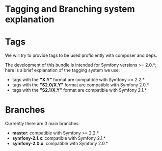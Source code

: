 Tagging and Branching system explanation
========================================

# Tags

We will try to provide tags to be used proficiently with composer and deps.

The development of this bundle is intended for Symfony versions >= 2.0.*; here is a brief explanation of the tagging system we use:

- tags with the __"X.Y"__ format are compatible with Symfony >= 2.2.*
- tags with the __"S2.0/X.Y"__ format are compatible with Symfony 2.0.*
- tags with the __"S2.1/X.Y"__ format are compatible with Symfony 2.1.*

# Branches

Currently there are 3 main branches:

- __master__: compatible with Symfony >= 2.2.*
- __symfony-2.1.x__: compatible with Symfony 2.1.*
- __symfony-2.0.x__: compatible with Symfony 2.0.*